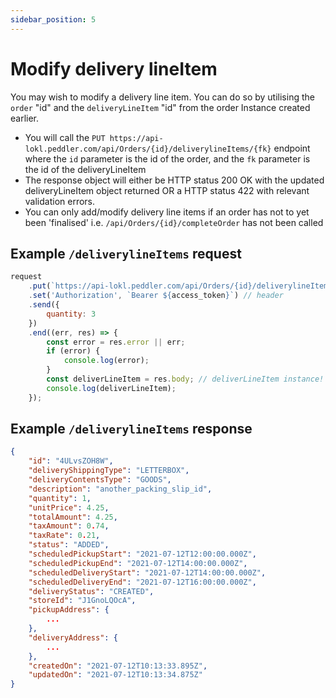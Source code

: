 ```yaml
---
sidebar_position: 5
---
```


# Modify delivery lineItem

You may wish to modify a delivery line item. You can do so by utilising the `order` "id" and the `deliveryLineItem` "id" from the order Instance created earlier.
- You will call the `PUT https://api-lokl.peddler.com/api/Orders/{id}/deliverylineItems/{fk}` endpoint where the `id` parameter is the id of the order, and the `fk` parameter is the id of the deliveryLineItem
- The response object will either be HTTP status 200 OK with the updated deliveryLineItem object returned OR a HTTP status 422 with relevant validation errors.
- You can only add/modify delivery line items if an order has not to yet been 'finalised' i.e. `/api/Orders/{id}/completeOrder` has not been called

## Example `/deliverylineItems` request

```js
request
    .put(`https://api-lokl.peddler.com/api/Orders/{id}/deliverylineItems/{fk}`) // endpoint
    .set('Authorization', `Bearer ${access_token}`) // header
    .send({
        quantity: 3
    })
    .end((err, res) => {
        const error = res.error || err;
        if (error) {
            console.log(error);
        }
        const deliverLineItem = res.body; // deliverLineItem instance!
        console.log(deliverLineItem);
    });
```

## Example `/deliverylineItems` response

```json
{
    "id": "4ULvsZOH8W",
    "deliveryShippingType": "LETTERBOX",
    "deliveryContentsType": "GOODS",
    "description": "another_packing_slip_id",
    "quantity": 1,
    "unitPrice": 4.25,
    "totalAmount": 4.25,
    "taxAmount": 0.74,
    "taxRate": 0.21,
    "status": "ADDED",
    "scheduledPickupStart": "2021-07-12T12:00:00.000Z",
    "scheduledPickupEnd": "2021-07-12T14:00:00.000Z",
    "scheduledDeliveryStart": "2021-07-12T14:00:00.000Z",
    "scheduledDeliveryEnd": "2021-07-12T16:00:00.000Z",
    "deliveryStatus": "CREATED",
    "storeId": "J1GnoLQOcA",
    "pickupAddress": {
        ...
    },
    "deliveryAddress": {
        ...
    },
    "createdOn": "2021-07-12T10:13:33.895Z",
    "updatedOn": "2021-07-12T10:13:34.875Z"
}
```
